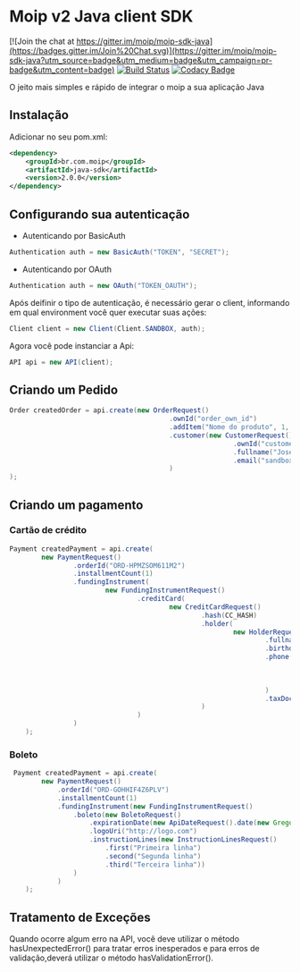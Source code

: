 # Moip v2 Java client SDK

[![Join the chat at https://gitter.im/moip/moip-sdk-java](https://badges.gitter.im/Join%20Chat.svg)](https://gitter.im/moip/moip-sdk-java?utm_source=badge&utm_medium=badge&utm_campaign=pr-badge&utm_content=badge)
[![Build Status](https://travis-ci.org/moip/moip-sdk-java.svg?branch=master)](https://travis-ci.org/moip/moip-sdk-java)
[![Codacy Badge](https://api.codacy.com/project/badge/grade/59c15b9d4e35440c8e1d2810c0509836)](https://www.codacy.com/app/rodrigo-saito/moip-sdk-java)

O jeito mais simples e rápido de integrar o moip a sua aplicação Java

## Instalação

Adicionar no seu pom.xml:

```xml
<dependency>
    <groupId>br.com.moip</groupId>
    <artifactId>java-sdk</artifactId>
    <version>2.0.0</version>
</dependency>
```

## Configurando sua autenticação

- Autenticando por BasicAuth
```java
Authentication auth = new BasicAuth("TOKEN", "SECRET");
```
- Autenticando por OAuth
```java
Authentication auth = new OAuth("TOKEN_OAUTH");
```

Após deifinir o tipo de autenticação, é necessário gerar o client, informando em qual environment você quer executar suas ações:
```java
Client client = new Client(Client.SANDBOX, auth);
```

Agora você pode instanciar a Api:
```java
API api = new API(client);
```

## Criando um Pedido

```java
Order createdOrder = api.create(new OrderRequest()
                                        .ownId("order_own_id")
                                        .addItem("Nome do produto", 1, "Mais info...", 100)
                                        .customer(new CustomerRequest()
                                                        .ownId("customer_own_id")
                                                        .fullname("Jose da Silva")
                                                        .email("sandbox_v2_1401147277@email.com")
                                        )
);
```

## Criando um pagamento

### Cartão de crédito

```java
Payment createdPayment = api.create(
        new PaymentRequest()
                .orderId("ORD-HPMZSOM611M2")
                .installmentCount(1)
                .fundingInstrument(
                        new FundingInstrumentRequest()
                                .creditCard(
                                        new CreditCardRequest()
                                                .hash(CC_HASH)
                                                .holder(
                                                        new HolderRequest()
                                                                .fullname("Jose Portador da Silva")
                                                                .birthdate("1988-10-10")
                                                                .phone(
                                                                        new PhoneRequest()
                                                                                .setAreaCode("11")
                                                                                .setNumber("55667788")
                                                                )
                                                                .taxDocument(TaxDocumentRequest.cpf("22222222222"))
                                                )
                                )
                )
    );
```

### Boleto

```java
 Payment createdPayment = api.create(
        new PaymentRequest()
            .orderId("ORD-GOHHIF4Z6PLV")
            .installmentCount(1)
            .fundingInstrument(new FundingInstrumentRequest()
                .boleto(new BoletoRequest()
                    .expirationDate(new ApiDateRequest().date(new GregorianCalendar(2020, Calendar.NOVEMBER, 10).getTime()))
                    .logoUri("http://logo.com")
                    .instructionLines(new InstructionLinesRequest()
                        .first("Primeira linha")
                        .second("Segunda linha")
                        .third("Terceira linha"))
                )
            )
    );
```

## Tratamento de Exceções

Quando ocorre algum erro na API, você deve utilizar o método hasUnexpectedError() para tratar erros inesperados e
para erros de validação,deverá utilizar o método hasValidationError().
